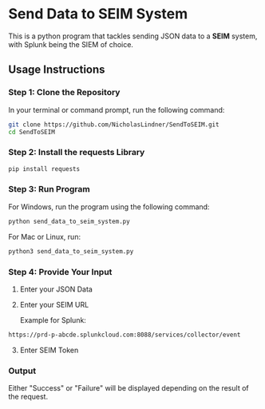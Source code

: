 # Send Data to SEIM System
This is a python program that tackles sending JSON data to a **SEIM** system, with Splunk being the SIEM of choice. 

## Usage Instructions
### Step 1: Clone the Repository
In your terminal or command prompt, run the following command:
```bash
git clone https://github.com/NicholasLindner/SendToSEIM.git
cd SendToSEIM
```

### Step 2: Install the requests Library
```bash
pip install requests
```

### Step 3: Run Program
For Windows, run the program using the following command:
```bash
python send_data_to_seim_system.py
```
For Mac or Linux, run:
```bash
python3 send_data_to_seim_system.py
```

### Step 4: Provide Your Input
1. Enter your JSON Data
2. Enter your SEIM URL


    Example for Splunk:
```bash
https://prd-p-abcde.splunkcloud.com:8088/services/collector/event
```
3. Enter SEIM Token

### Output
Either "Success" or "Failure" will be displayed depending on the result of the request.
